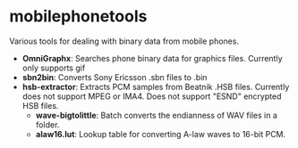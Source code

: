 # mobilephonetools
Various tools for dealing with binary data from mobile phones.

* <b>OmniGraphx</b>: Searches phone binary data for graphics files. Currently only supports gif
* <b>sbn2bin</b>: Converts Sony Ericsson .sbn files to .bin
* <b>hsb-extractor</b>: Extracts PCM samples from Beatnik .HSB files. Currently does not support MPEG or IMA4. Does not support "ESND" encrypted HSB files.
  * <b>wave-bigtolittle</b>: Batch converts the endianness of WAV files in a folder.
  * <b>alaw16.lut</b>: Lookup table for converting A-law waves to 16-bit PCM.
